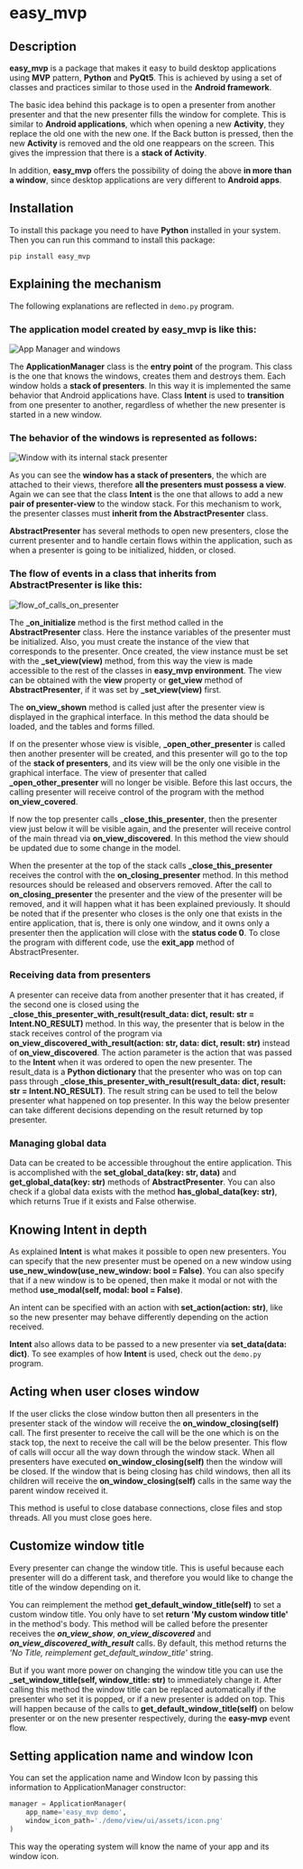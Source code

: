 # easy_mvp

## Description

**easy_mvp** is a package that makes it easy to build desktop applications
using **MVP** pattern, **Python** and **PyQt5**. This is achieved by using
a set of classes and practices similar to those used in the **Android framework**.

The basic idea behind this package is to open a presenter from
another presenter and that the new presenter fills the window for
complete. This is similar to **Android applications**, which
when opening a new **Activity**, they replace the old one with the new one.
If the Back button is pressed, then the new **Activity** is removed
and the old one reappears on the screen. This gives the impression
that there is a **stack of Activity**.

In addition, **easy_mvp** offers the possibility of doing the above **in more than
a window**, since desktop applications are very different to **Android apps**.

## Installation

To install this package you need to have **Python** installed in your system.
Then you can run this command to install this package:

````shell script
pip install easy_mvp
````

## Explaining the mechanism

The following explanations are reflected in ``demo.py`` program.

### The application model created by **easy_mvp** is like this:

![App Manager and windows](https://github.com/R0land013/easy-mvp/blob/master/readme_img/app_manager_and_windows.png?raw=true)

The **ApplicationManager** class is the **entry point** of the program. This
class is the one that knows the windows, creates them and destroys them. Each
window holds a **stack of presenters**. In this way it is implemented
the same behavior that Android applications have. Class
**Intent** is used to **transition** from one presenter to another,
regardless of whether the new presenter is started in a new window.


### The behavior of the windows is represented as follows:

![Window with its internal stack presenter](https://github.com/R0land013/easy-mvp/blob/b2c8ba51e5315679848925967611e1e5931871dd/readme_img/window_with_its_internal_stack.png?raw=true)

As you can see the **window has a stack of presenters**, the
which are attached to their views, therefore **all the
presenters must possess a view**. Again we can see that the class
**Intent** is the one that allows to add a new **pair of presenter-view**
to the window stack. For this mechanism to work, the presenter
classes must **inherit from the AbstractPresenter** class.

**AbstractPresenter** has several methods to open new presenters,
close the current presenter and to handle certain flows within the
application, such as when a presenter is going to be initialized, hidden,
or closed.

### The flow of events in a class that inherits from AbstractPresenter is like this:

![flow_of_calls_on_presenter](https://github.com/R0land013/easy-mvp/blob/b2c8ba51e5315679848925967611e1e5931871dd/readme_img/flow_of_calls_on_presenter.png?raw=true)

The **_on_initialize** method is the first method called in the **AbstractPresenter** class.
Here the instance variables of the presenter must be initialized. Also, you must
create the instance of the view that corresponds to the presenter. Once created,
the view instance must be set with the **_set_view(view)** method, from
this way the view is made accessible to the rest of the classes in **easy_mvp environment**.
The view can be obtained with the **view** property or **get_view** method of **AbstractPresenter**, if it was set
by **_set_view(view)** first.

The **on_view_shown** method is called just after the presenter view
is displayed in the graphical interface. In this method the data should be loaded,
and the tables and forms filled.

If on the presenter whose view is visible, **_open_other_presenter** is called
then another presenter will be created, and this presenter will go to the top of the
**stack of presenters**, and its view will be the only one visible in the graphical interface.
The view of presenter that called **_open_other_presenter** will no longer be visible.
Before this last occurs, the calling presenter will receive control of the program
with the method **on_view_covered**.

If now the top presenter calls _**close_this_presenter**, then the
presenter view just below it will be visible again, and the
presenter will receive control of the main thread via **on_view_discovered**.
In this method the view should be updated due to some change in the model.

When the presenter at the top of the stack calls **_close_this_presenter**
receives the control with the **on_closing_presenter** method. In this method
resources should be released and observers removed. After the call to
**on_closing_presenter** the presenter and the view of the presenter will be
removed, and it will happen what it has been explained previously.
It should be noted that if the presenter who closes is the
only one that exists in the entire application, that is, there is only one
window, and it owns only a presenter then the application will close with
the **status code 0**. To close the program with different code, use the **exit_app**
method of AbstractPresenter.

### Receiving data from presenters

A presenter can receive data from another presenter that it has created,
if the second one is closed using the **_close_this_presenter_with_result(result_data: dict, result: str = Intent.NO_RESULT)**
method. In this way, the presenter that is below in the stack receives control of the
program via **on_view_discovered_with_result(action: str, data: dict, result: str)** instead of
**on_view_discovered**. The action parameter is the action that was passed to the **Intent** when
it was ordered to open the new presenter. The result_data is a **Python dictionary** that the
presenter who was on top can pass through
**_close_this_presenter_with_result(result_data: dict, result: str = Intent.NO_RESULT)**. The result string can be used
to tell the below presenter what happened on top presenter. In this way the below presenter can take different decisions
depending on the result returned by top presenter.

### Managing global data

Data can be created to be accessible throughout the entire application. This is
accomplished with the **set_global_data(key: str, data)** and **get_global_data(key: str)**
methods of **AbstractPresenter**. You can also check if a global data exists with the method
**has_global_data(key: str)**, which returns True if it exists and False otherwise.

## Knowing Intent in depth

As explained **Intent** is what makes it possible to open new presenters. You can specify
that the new presenter must be opened on a new window using
**use_new_window(use_new_window: bool = False)**. You can also specify that
if a new window is to be opened, then make it modal or not with the method
**use_modal(self, modal: bool = False)**.

An intent can be specified with an action with **set_action(action: str)**, like so
the new presenter may behave differently depending on the action received.

**Intent** also allows data to be passed to a new presenter via **set_data(data: dict)**.
To see examples of how **Intent** is used, check out the ``demo.py`` program.

## Acting when user closes window

If the user clicks the close window button then all presenters in the
presenter stack of the window will receive the **on_window_closing(self)**
call. The first presenter to receive the call will be the one which is
on the stack top, the next to receive the call will be the below presenter.
This flow of calls will occur all the way down through the window stack.
When all presenters have executed **on_window_closing(self)** then the
window will be closed. If the window that is being closing has child
windows, then all its children will receive the **on_window_closing(self)**
calls in the same way the parent window received it.

This method is useful to close database connections, close files and
stop threads. All you must close goes here.

## Customize window title

Every presenter can change the window title. This is useful because each presenter will do
a different task, and therefore you would like to change the title of the window depending
on it.

You can reimplement the method **get_default_window_title(self)** to set a custom
window title. You only have to set **return 'My custom window title'** in the method's
body. This method will be called before the presenter receives the
***on_view_show***, ***on_view_discovered*** and ***on_view_discovered_with_result*** calls.
By default, this method returns the *'No Title, reimplement get_default_window_title'* string.

But if you want more power on changing the window title you can use the
**_set_window_title(self, window_title: str)** to immediately change it. After calling
this method the window title can be replaced automatically if the presenter who set it is popped,
or if a new presenter is added on top. This will happen because of the calls to
**get_default_window_title(self)** on below presenter or on the new presenter respectively,
during the **easy-mvp** event flow.

## Setting application name and window Icon

You can set the application name and Window Icon by passing this information to
ApplicationManager constructor:

````python
manager = ApplicationManager(
    app_name='easy_mvp demo',
    window_icon_path='./demo/view/ui/assets/icon.png'
)
````

This way the operating system will know the name of your app and its window icon.
